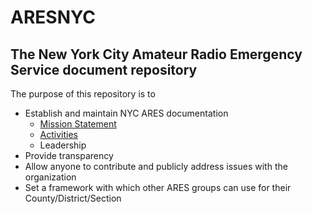 # ARESNYC

## The New York City Amateur Radio Emergency Service document repository

The purpose of this repository is to
 
* Establish and maintain NYC ARES documentation
  * [Mission Statement](../master/Mission%20Statement.md)
  * [Activities](../master/Activities.md)
  * Leadership
* Provide transparency
* Allow anyone to contribute and publicly address issues with the organization
* Set a framework with which other ARES groups can use for their County/District/Section

  
  
